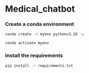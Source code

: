 # Medical_chatbot

### Create a conda environment
``` bash
conda create -n myenv python=3.10 -y
```
```bash
conda activate myenv
```

### Install the requirements
```bash
pip install -r requirements.txt
```
  